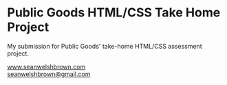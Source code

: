 # Public Goods HTML/CSS Take Home Project

My submission for Public Goods' take-home HTML/CSS assessment project.

www.seanwelshbrown.com
<br />
seanwelshbrown@gmail.com
